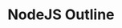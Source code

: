 <script setup>
import {outline} from './outline.ts'
import { useData,useRouter } from 'vitepress'
import { darkTheme,createDiscreteApi,lightTheme } from 'naive-ui'
import {computed} from 'vue'
import {title2route} from '/utils/common.ts'

const {isDark} = useData()
const {go,route} = useRouter()

const theme = computed(()=>{
    return isDark.value?darkTheme:null
})

const configProviderPropsRef = computed(() => ({
  theme: isDark ? darkTheme:lightTheme
}))


const { message } = createDiscreteApi(
  ['message'],
  {
    configProviderProps: configProviderPropsRef
  }
)

const goto = (item)=>{
    const {title, type} = item
    const {path} = route

    if(!type){
        message.error("This section haven't completed!");
        return;
    }

    go(title2route(title,path))
}

</script>
<style scoped>
    .node-outline{
        cursor: pointer;
    }
</style>
<style>
    .canHover::before {  
        transform: scaleX(0);
        transform-origin: bottom right;
    }

    .canHover:hover::before {
        transform: scaleX(1);
        transform-origin: bottom left;
    }

    .canHover::before {
        content: " ";
        display: block;
        position: absolute;
        top: 0; right: 0; bottom: 0; left: 0;
        inset: 0 0 0 0;
        background: #65B687;
        z-index: -1;
        transition: transform 1s ease;
    }
</style>

# NodeJS Outline

<br/>

<n-config-provider :theme="theme">
    <n-timeline>
        <n-timeline-item
            v-for="item in outline"
            :type="item.type"
            :title="item.title"
            :content="item.content"
            :line-type="item.type?'default':'dashed'"
            class="node-outline canHover"
            @click="goto(item)"
        />
    </n-timeline>
</n-config-provider>